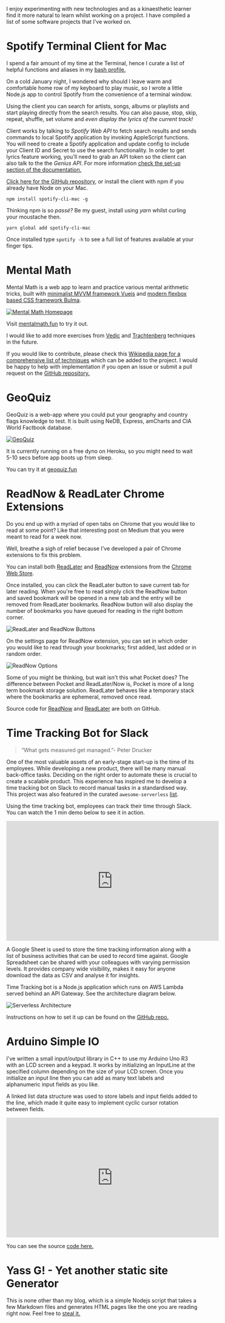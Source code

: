 I enjoy experimenting with new technologies and as a kinaesthetic learner find it more natural to learn whilst working on a project. I have compiled a list of some software projects that I've worked on.

# Spotify Terminal Client for Mac
I spend a fair amount of my time at the Terminal, hence I curate a list of helpful functions and aliases in my [bash profile.](https://github.com/ersel/dotfiles)

On a cold January night, I wondered why should I leave warm and comfortable home row of my keyboard to play music, so I wrote a little Node.js app to control Spotify from the convenience of a terminal window.
<script type="text/javascript" src="https://asciinema.org/a/ejbbvaa8833wq4xn4d2xuc9jx.js" id="asciicast-ejbbvaa8833wq4xn4d2xuc9jx" async></script>
Using the client you can search for artists, songs, albums or playlists and start playing directly from the search results. You can also pause, stop, skip, repeat, shuffle, set volume and *even display the lyrics of the current track!*

Client works by talking to *Spotify Web API* to fetch search results and sends commands to local Spotify application by invoking AppleScript functions. You will need to create a Spotify application and update config to include your Client ID and Secret to use the search functionality. In order to get lyrics feature working, you'll need to grab an API token so the client can also talk to the the *Genius API*. For more information [check the set-up section of the documentation.](https://github.com/ersel/spotify-cli-mac#set-up)

[Click here for the GitHub repository](https://github.com/ersel/spotify-cli-mac), or install the client with npm if you already have Node on your Mac.

```npm install spotify-cli-mac -g```

Thinking npm is so *passé?* Be my guest, install using *yarn* whilst curling your moustache then.

```yarn global add spotify-cli-mac```

Once installed type `spotify -h` to see a full list of features available at your finger tips.

# Mental Math
Mental Math is a web app to learn and practice various mental arithmetic tricks, built with [minimalist MVVM framework Vuejs](https://vuejs.org/) and [modern flexbox based CSS framework Bulma](http://bulma.io/).

[![Mental Math Homepage](http://erselaker.com/assets/images/mental_math_homepage.png "Mental Math Homepage")](http://www.mentalmath.fun)

Visit [mentalmath.fun](http://www.mentalmath.fun/) to try it out.

I would like to add more exercises from <a href="https://en.wikipedia.org/wiki/Vedic_Mathematics_(book)">Vedic</a> and [Trachtenberg](https://en.wikipedia.org/wiki/Trachtenberg_system) techniques in the future.

If you would like to contribute, please check this [Wikipedia page for a comprehensive list of techniques](https://en.wikipedia.org/wiki/Mental_calculation) which can be added to the project. I would be happy to help with implementation if you open an issue or submit a pull request on the [GitHub repository.](https://github.com/ersel/mental-math)

# GeoQuiz
GeoQuiz is a web-app where you could put your geography and country flags knowledge to test. It is built using NeDB, Express, amCharts and CIA World Factbook database.

[![GeoQuiz](http://erselaker.com/assets/images/geoquiz_app.png "GeoQuiz")](http://www.geoquiz.fun)

It is currently running on a free dyno on Heroku, so you might need to wait 5-10 secs before app boots up from sleep.

You can try it at [geoquiz.fun](http://www.geoquiz.fun/)

# ReadNow & ReadLater Chrome Extensions
Do you end up with a myriad of open tabs on Chrome that you would like to read at some point? Like that interesting post on Medium that you were meant to read for a week now.

Well, breathe a sigh of relief because I've developed a pair of Chrome extensions to fix this problem.

You can install both [ReadLater](https://chrome.google.com/webstore/detail/readlater-bookmarks-in-a/fcabbkcefpkdinlmioihdghblpopckkn?hl=en) and [ReadNow](https://chrome.google.com/webstore/detail/readnow-open-bookmarks-fr/fckiipajjnhkmdhehhhhcgkmgdepdefn?hl=en) extensions from the [Chrome Web Store](https://chrome.google.com/webstore/search/erselaker?hl=en).

Once installed, you can click the ReadLater button to save current tab for later reading. When you're free to read simply click the ReadNow button and saved bookmark will be opened in a new tab and the entry will be removed from ReadLater bookmarks. ReadNow button will also display the number of bookmarks you have queued for reading in the right bottom corner.

![ReadLater and ReadNow Buttons](http://erselaker.com/assets/images/chrome_extension_buttons.png "ReadLater and ReadNow Buttons")

On the settings page for ReadNow extension, you can set in which order you would like to read through your bookmarks; first added, last added or in random order.

![ReadNow Options](http://erselaker.com/assets/images/readnow_options.png "ReadNow Options")

Some of you might be thinking, but wait isn't this what Pocket does? The difference between Pocket and ReadLater/Now is, Pocket is more of a long term bookmark storage solution. ReadLater behaves like a temporary stack where the bookmarks are ephemeral, removed once read.

Source code for [ReadNow](https://github.com/ersel/ReadNow) and [ReadLater](https://github.com/ersel/ReadLater) are both on GitHub.

# Time Tracking Bot for Slack

> “What gets measured get managed.”- Peter Drucker

One of the most valuable assets of an early-stage start-up is the time of its employees. While developing a new product, there will be many manual back-office tasks. Deciding on the right order to automate these is crucial to create a scalable product. This experience has inspired me to develop a time tracking bot on Slack to record manual tasks in a standardised way. This project was also featured in the curated `awesome-serverless` [list](https://github.com/JustServerless/awesome-serverless).

Using the time tracking bot, employees can track their time through Slack. You can watch the 1 min demo below to see  it in action.

<iframe width="560" height="315" src="https://www.youtube.com/embed/SW2PuoBAy5k?rel=0&amp;showinfo=0" frameborder="0" allowfullscreen></iframe>

A Google Sheet is used to store the time tracking information along with a list of business activities that can be used to record time against. Google Spreadsheet can be shared with your colleagues with varying permission levels. It provides company wide visibility, makes it easy for anyone download the data as CSV and analyse it for insights.

Time Tracking bot is a Node.js application which runs on AWS Lambda served behind an API Gateway. See the architecture diagram below.

![Serverless Architecture](http://erselaker.com/assets/images/slack-time-tracker-architecture.png "Serverless Architecture")

Instructions on how to set it up can be found on the [GitHub repo.](https://github.com/ersel/time-tracker-slack-gsheets)

# Arduino Simple IO

I've written a small input/output library in C++ to use my Arduino Uno R3 with an LCD screen and a keypad. It works by initializing an InputLine at the specified column depending on the size of your LCD screen. Once you initialize an input line then you can add as many text labels and alphanumeric input fields as you like.

A linked list data structure was used to store labels and input fields added to the line, which made it quite easy to implement cyclic cursor rotation between fields.

<iframe width="560" height="315" src="https://www.youtube.com/embed/ON8X_u2eM2M?rel=0&amp;showinfo=0" frameborder="0" allowfullscreen></iframe>

You can see the source [code here.](https://github.com/ersel/arduino-simple-io)

# Yass G! - Yet another static site Generator

This is none other than my blog, which is a simple Nodejs script that takes a few Markdown files and generates HTML pages like the one you are reading right now. Feel free to [steal it.](https://github.com/ersel/ersel.github.io)


